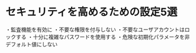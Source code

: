 # セキュリティを高めるための設定5選
・監査機能を有効に
・不要な権限を付与しない
・不要なユーザアカウントはロックする
・十分に複雑なパスワードを使用する
・危険な初期化パラメータを非デフォルト値にしない